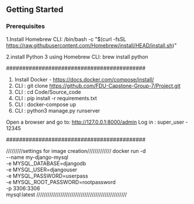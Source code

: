 ## Getting Started

### Prerequisites

1.Install Homebrew CLI:
/bin/bash -c "$(curl -fsSL https://raw.githubusercontent.com/Homebrew/install/HEAD/install.sh)"

2.install Python 3 using Homebrew CLI: 
brew install python

###########################################

1. Install Docker - https://docs.docker.com/compose/install/
2. CLI : git clone https://github.com/FDU-Capstone-Group-7/Project.git
3. CLI : cd Code/Source_code
4. CLI : pip install -r requirements.txt
5. CLI : docker-compose up
6. CLI : python3 manage.py runserver

Open a browser and go to: http://127.0.0.1:8000/admin
Log in : super_user - 12345

###########################################


/////////settings for image creation/////////////
docker run -d \
  --name my-django-mysql \
  -e MYSQL_DATABASE=djangodb \
  -e MYSQL_USER=djangouser \
  -e MYSQL_PASSWORD=userpass \
  -e MYSQL_ROOT_PASSWORD=rootpassword \
  -p 3306:3306 \
  mysql:latest
/////////////////////////////////////////////////

